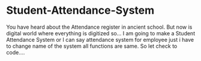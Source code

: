 # Student-Attendance-System
You have heard about the Attendance register in ancient school. But now is digital world where everything is digitized so... I am going to make a Student Attendance System or I can say attendance system for employee just i have to change name of the system all functions are same. So let check to code....
